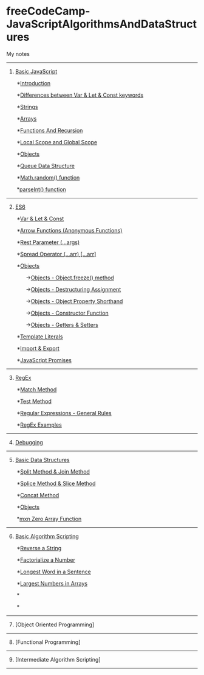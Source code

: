 # freeCodeCamp-JavaScriptAlgorithmsAndDataStructures
My notes

---

1. [Basic JavaScript](https://github.com/zeynep-1/freeCodeCamp-JavaScriptAlgorithmsAndDataStructures/tree/main/Basic%20JavaScript)

&nbsp;&nbsp;&nbsp;&nbsp;&nbsp;&nbsp; *[Introduction](https://github.com/zeynep-1/freeCodeCamp-JavaScriptAlgorithmsAndDataStructures/blob/main/Basic%20JavaScript/intro.js)

&nbsp;&nbsp;&nbsp;&nbsp;&nbsp;&nbsp; *[Differences between Var & Let & Const keywords](https://github.com/zeynep-1/freeCodeCamp-JavaScriptAlgorithmsAndDataStructures/blob/main/Basic%20JavaScript/VarLetConst.js)

&nbsp;&nbsp;&nbsp;&nbsp;&nbsp;&nbsp; *[Strings](https://github.com/zeynep-1/freeCodeCamp-JavaScriptAlgorithmsAndDataStructures/blob/main/Basic%20JavaScript/Strings.js)

&nbsp;&nbsp;&nbsp;&nbsp;&nbsp;&nbsp; *[Arrays](https://github.com/zeynep-1/freeCodeCamp-JavaScriptAlgorithmsAndDataStructures/blob/main/Basic%20JavaScript/Arrays.js)

&nbsp;&nbsp;&nbsp;&nbsp;&nbsp;&nbsp; *[Functions And Recursion](https://github.com/zeynep-1/freeCodeCamp-JavaScriptAlgorithmsAndDataStructures/blob/main/Basic%20JavaScript/FunctionsAndRecursion.js)

&nbsp;&nbsp;&nbsp;&nbsp;&nbsp;&nbsp; *[Local Scope and Global Scope](https://github.com/zeynep-1/freeCodeCamp-JavaScriptAlgorithmsAndDataStructures/blob/main/Basic%20JavaScript/Scope.js)

&nbsp;&nbsp;&nbsp;&nbsp;&nbsp;&nbsp; *[Objects](https://github.com/zeynep-1/freeCodeCamp-JavaScriptAlgorithmsAndDataStructures/blob/main/Basic%20JavaScript/Objects.js)

&nbsp;&nbsp;&nbsp;&nbsp;&nbsp;&nbsp; *[Queue Data Structure](https://github.com/zeynep-1/freeCodeCamp-JavaScriptAlgorithmsAndDataStructures/blob/main/Basic%20JavaScript/Queue.js)

&nbsp;&nbsp;&nbsp;&nbsp;&nbsp;&nbsp; *[Math.random() function](https://github.com/zeynep-1/freeCodeCamp-JavaScriptAlgorithmsAndDataStructures/blob/main/Basic%20JavaScript/MathRandom.js)

&nbsp;&nbsp;&nbsp;&nbsp;&nbsp;&nbsp; *[parseInt() function](https://github.com/zeynep-1/freeCodeCamp-JavaScriptAlgorithmsAndDataStructures/blob/main/Basic%20JavaScript/parseInt.js)

---

2. [ES6](https://github.com/zeynep-1/freeCodeCamp-JavaScriptAlgorithmsAndDataStructures/tree/main/ES6)

&nbsp;&nbsp;&nbsp;&nbsp;&nbsp;&nbsp; *[Var & Let & Const](https://github.com/zeynep-1/freeCodeCamp-JavaScriptAlgorithmsAndDataStructures/blob/main/ES6/es6VarLetConst.js)

&nbsp;&nbsp;&nbsp;&nbsp;&nbsp;&nbsp; *[Arrow Functions (Anonymous Functions)](https://github.com/zeynep-1/freeCodeCamp-JavaScriptAlgorithmsAndDataStructures/blob/main/ES6/ArrowFunctions.js)

&nbsp;&nbsp;&nbsp;&nbsp;&nbsp;&nbsp; *[Rest Parameter (...args)](https://github.com/zeynep-1/freeCodeCamp-JavaScriptAlgorithmsAndDataStructures/blob/main/ES6/RestParameter.js)

&nbsp;&nbsp;&nbsp;&nbsp;&nbsp;&nbsp; *[Spread Operator (...arr) [...arr]](https://github.com/zeynep-1/freeCodeCamp-JavaScriptAlgorithmsAndDataStructures/blob/main/ES6/SpreadOperator.js)

&nbsp;&nbsp;&nbsp;&nbsp;&nbsp;&nbsp; *[Objects](https://github.com/zeynep-1/freeCodeCamp-JavaScriptAlgorithmsAndDataStructures/tree/main/ES6/Objects)

&nbsp;&nbsp;&nbsp;&nbsp;&nbsp;&nbsp;&nbsp;&nbsp;&nbsp;&nbsp;&nbsp;&nbsp; ->[Objects - Object.freeze() method](https://github.com/zeynep-1/freeCodeCamp-JavaScriptAlgorithmsAndDataStructures/blob/main/ES6/Objects/ObjectFreeze.js)

&nbsp;&nbsp;&nbsp;&nbsp;&nbsp;&nbsp;&nbsp;&nbsp;&nbsp;&nbsp;&nbsp;&nbsp; ->[Objects - Destructuring Assignment](https://github.com/zeynep-1/freeCodeCamp-JavaScriptAlgorithmsAndDataStructures/blob/main/ES6/Objects/DestructuringAssignment.js)

&nbsp;&nbsp;&nbsp;&nbsp;&nbsp;&nbsp;&nbsp;&nbsp;&nbsp;&nbsp;&nbsp;&nbsp; ->[Objects - Object Property Shorthand](https://github.com/zeynep-1/freeCodeCamp-JavaScriptAlgorithmsAndDataStructures/blob/main/ES6/Objects/ObjectProperty.js)

&nbsp;&nbsp;&nbsp;&nbsp;&nbsp;&nbsp;&nbsp;&nbsp;&nbsp;&nbsp;&nbsp;&nbsp; ->[Objects - Constructor Function](https://github.com/zeynep-1/freeCodeCamp-JavaScriptAlgorithmsAndDataStructures/blob/main/ES6/Objects/Constructor.js)

&nbsp;&nbsp;&nbsp;&nbsp;&nbsp;&nbsp;&nbsp;&nbsp;&nbsp;&nbsp;&nbsp;&nbsp; ->[Objects - Getters & Setters](https://github.com/zeynep-1/freeCodeCamp-JavaScriptAlgorithmsAndDataStructures/blob/main/ES6/Objects/GettersSetters.js)

&nbsp;&nbsp;&nbsp;&nbsp;&nbsp;&nbsp; *[Template Literals](https://github.com/zeynep-1/freeCodeCamp-JavaScriptAlgorithmsAndDataStructures/blob/main/ES6/TemplateLiterals.js)

&nbsp;&nbsp;&nbsp;&nbsp;&nbsp;&nbsp; *[Import & Export](https://github.com/zeynep-1/freeCodeCamp-JavaScriptAlgorithmsAndDataStructures/tree/main/ES6/ImportExport)

&nbsp;&nbsp;&nbsp;&nbsp;&nbsp;&nbsp; *[JavaScript Promises](https://github.com/zeynep-1/freeCodeCamp-JavaScriptAlgorithmsAndDataStructures/blob/main/ES6/Promise.js)

---

3. [RegEx](https://github.com/zeynep-1/freeCodeCamp-JavaScriptAlgorithmsAndDataStructures/tree/main/RegularExpressions)

&nbsp;&nbsp;&nbsp;&nbsp;&nbsp;&nbsp; *[Match Method](https://github.com/zeynep-1/freeCodeCamp-JavaScriptAlgorithmsAndDataStructures/blob/main/RegularExpressions/MatchMethod.js)

&nbsp;&nbsp;&nbsp;&nbsp;&nbsp;&nbsp; *[Test Method](https://github.com/zeynep-1/freeCodeCamp-JavaScriptAlgorithmsAndDataStructures/blob/main/RegularExpressions/TestMethod.js)

&nbsp;&nbsp;&nbsp;&nbsp;&nbsp;&nbsp; *[Regular Expressions - General Rules](https://github.com/zeynep-1/freeCodeCamp-JavaScriptAlgorithmsAndDataStructures/blob/main/RegularExpressions/RegEx.js)

&nbsp;&nbsp;&nbsp;&nbsp;&nbsp;&nbsp; *[RegEx Examples](https://github.com/zeynep-1/freeCodeCamp-JavaScriptAlgorithmsAndDataStructures/blob/main/RegularExpressions/Examples.js)

---

4. [Debugging](https://github.com/zeynep-1/freeCodeCamp-JavaScriptAlgorithmsAndDataStructures/blob/main/Debugging/debugging.js)

---

5. [Basic Data Structures](https://github.com/zeynep-1/freeCodeCamp-JavaScriptAlgorithmsAndDataStructures/tree/main/Basic%20Data%20Structures)

&nbsp;&nbsp;&nbsp;&nbsp;&nbsp;&nbsp; *[Split Method & Join Method](https://github.com/zeynep-1/freeCodeCamp-JavaScriptAlgorithmsAndDataStructures/blob/main/Basic%20Data%20Structures/SplitJoin.js)

&nbsp;&nbsp;&nbsp;&nbsp;&nbsp;&nbsp; *[Splice Method & Slice Method](https://github.com/zeynep-1/freeCodeCamp-JavaScriptAlgorithmsAndDataStructures/blob/main/Basic%20Data%20Structures/SpliceSlice.js)

&nbsp;&nbsp;&nbsp;&nbsp;&nbsp;&nbsp; *[Concat Method](https://github.com/zeynep-1/freeCodeCamp-JavaScriptAlgorithmsAndDataStructures/blob/main/Basic%20Data%20Structures/Concat.js)

&nbsp;&nbsp;&nbsp;&nbsp;&nbsp;&nbsp; *[Objects](https://github.com/zeynep-1/freeCodeCamp-JavaScriptAlgorithmsAndDataStructures/blob/main/Basic%20Data%20Structures/Object.js)

&nbsp;&nbsp;&nbsp;&nbsp;&nbsp;&nbsp; *[mxn Zero Array Function](https://github.com/zeynep-1/freeCodeCamp-JavaScriptAlgorithmsAndDataStructures/blob/main/Basic%20Data%20Structures/mxnZeroArray.js)

---

6. [Basic Algorithm Scripting](https://github.com/zeynep-1/freeCodeCamp-JavaScriptAlgorithmsAndDataStructures/tree/main/Basic%20Algorithm%20Scripting)

&nbsp;&nbsp;&nbsp;&nbsp;&nbsp;&nbsp; *[Reverse a String](https://github.com/zeynep-1/freeCodeCamp-JavaScriptAlgorithmsAndDataStructures/blob/main/Basic%20Algorithm%20Scripting/ReverseString.js)

&nbsp;&nbsp;&nbsp;&nbsp;&nbsp;&nbsp; *[Factorialize a Number](https://github.com/zeynep-1/freeCodeCamp-JavaScriptAlgorithmsAndDataStructures/blob/main/Basic%20Algorithm%20Scripting/Factorialize.js)

&nbsp;&nbsp;&nbsp;&nbsp;&nbsp;&nbsp; *[Longest Word in a Sentence](https://github.com/zeynep-1/freeCodeCamp-JavaScriptAlgorithmsAndDataStructures/blob/main/Basic%20Algorithm%20Scripting/LongestWord.js)

&nbsp;&nbsp;&nbsp;&nbsp;&nbsp;&nbsp; *[Largest Numbers in Arrays](https://github.com/zeynep-1/freeCodeCamp-JavaScriptAlgorithmsAndDataStructures/blob/main/Basic%20Algorithm%20Scripting/LargestNumbers.js)

&nbsp;&nbsp;&nbsp;&nbsp;&nbsp;&nbsp; *[]()

&nbsp;&nbsp;&nbsp;&nbsp;&nbsp;&nbsp; *[]()

---

7. [Object Oriented Programming]

---

8. [Functional Programming]

---

9. [Intermediate Algorithm Scripting]

---
